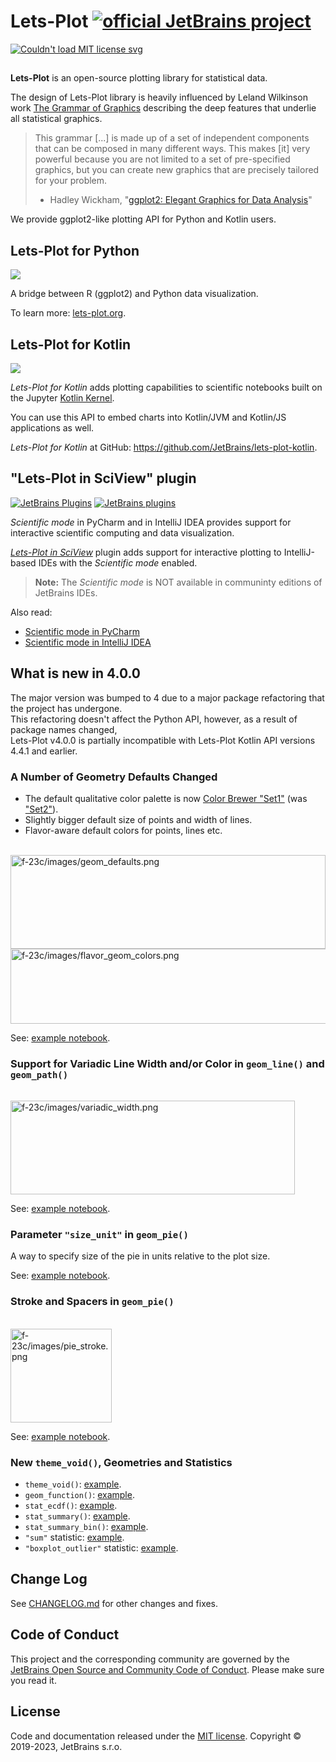 # Lets-Plot  [![official JetBrains project](http://jb.gg/badges/official-flat-square.svg)](https://confluence.jetbrains.com/display/ALL/JetBrains+on+GitHub)

<a href="https://raw.githubusercontent.com/JetBrains/lets-plot/master/LICENSE">
  <img src="https://img.shields.io/badge/License-MIT-yellow.svg" alt="Couldn't load MIT license svg"/>
</a>

##

**Lets-Plot** is an open-source plotting library for statistical data. 

The design of Lets-Plot library is heavily influenced by Leland Wilkinson work [The Grammar of Graphics](https://www.goodreads.com/book/show/2549408.The_Grammar_of_Graphics) describing the deep features that underlie all statistical graphics.

> This grammar [...] is made up of a set of independent components that can be composed in many different ways. This makes [it] very powerful because you are not limited to a set of pre-specified graphics, but you can create new graphics that are precisely tailored for your problem.
> - Hadley Wickham, "[ggplot2: Elegant Graphics for Data Analysis](https://ggplot2-book.org/index.html)"

We provide ggplot2-like plotting API for Python and Kotlin users. 


## Lets-Plot for Python

<a href="https://pypi.org/project/lets-plot/">
  <img src="https://badge.fury.io/py/lets-plot.svg"/>
</a>

A bridge between R (ggplot2) and Python data visualization.

To learn more: [lets-plot.org](https://lets-plot.org).          


## Lets-Plot for Kotlin

<a href="https://github.com/JetBrains/lets-plot-kotlin/releases/latest">
  <img src="https://img.shields.io/github/v/release/JetBrains/lets-plot-kotlin"/>
</a>

*Lets-Plot for Kotlin* adds plotting capabilities to scientific notebooks built on the Jupyter [Kotlin Kernel](https://github.com/Kotlin/kotlin-jupyter).

You can use this API to embed charts into Kotlin/JVM and Kotlin/JS applications as well.

*Lets-Plot for Kotlin* at GitHub: https://github.com/JetBrains/lets-plot-kotlin.

## "Lets-Plot in SciView" plugin

[![JetBrains Plugins](https://img.shields.io/jetbrains/plugin/v/14379-lets-plot-in-sciview.svg)](http://plugins.jetbrains.com/plugin/14379-lets-plot-in-sciview)
[![JetBrains plugins](https://img.shields.io/jetbrains/plugin/d/14379-lets-plot-in-sciview.svg)](http://plugins.jetbrains.com/plugin/14379-lets-plot-in-sciview)

*Scientific mode* in PyCharm and in IntelliJ IDEA provides support for interactive scientific computing and data visualization.

[*Lets-Plot in SciView*](https://plugins.jetbrains.com/plugin/14379-lets-plot-in-sciview) plugin adds 
support for interactive plotting to IntelliJ-based IDEs with the *Scientific mode* enabled.
 
>
> **Note:** The *Scientific mode* is NOT available in communinty editions of JetBrains IDEs. 
>

Also read:

- [Scientific mode in PyCharm](https://www.jetbrains.com/help/pycharm/matplotlib-support.html)
- [Scientific mode in IntelliJ IDEA](https://www.jetbrains.com/help/idea/matplotlib-support.html)

## What is new in 4.0.0

The major version was bumped to 4 due to a major package refactoring that the project has undergone.\
This refactoring doesn't affect the Python API, however, as a result of package names changed,\
Lets-Plot v4.0.0 is partially incompatible with Lets-Plot Kotlin API versions 4.4.1 and earlier.
    
### A Number of Geometry Defaults Changed

  - The default qualitative color palette is now [Color Brewer "Set1"](https://colorbrewer2.org/#type=qualitative&scheme=Set1&n=9) (was ["Set2"](https://colorbrewer2.org/#type=qualitative&scheme=Set2&n=8)).
  - Slightly bigger default size of points and width of lines.
  - Flavor-aware default colors for points, lines etc.
  <br>
  <img src="https://raw.githubusercontent.com/JetBrains/lets-plot/master/docs/f-23c/images/geom_defaults.png" alt="f-23c/images/geom_defaults.png" width="504" height="150">
  <br>
  <img src="https://raw.githubusercontent.com/JetBrains/lets-plot/master/docs/f-23c/images/flavor_geom_colors.png" alt="f-23c/images/flavor_geom_colors.png" width="1024" height="120">

  See: [example notebook](https://nbviewer.org/github/JetBrains/lets-plot/blob/master/docs/f-23c/geom_theme_colors.ipynb).

### Support for Variadic Line Width and/or Color in `geom_line()` and `geom_path()`
  <br>
  <img src="https://raw.githubusercontent.com/JetBrains/lets-plot/master/docs/f-23c/images/variadic_width.png" alt="f-23c/images/variadic_width.png" width="455" height="150">

  See: [example notebook](https://nbviewer.org/github/JetBrains/lets-plot/blob/master/docs/f-23c/aes_size_color_variadic_lines.ipynb).
       
### Parameter `"size_unit"` in `geom_pie()`
  A way to specify size of the pie in units relative to the plot size.

  See: [example notebook](https://nbviewer.org/github/JetBrains/lets-plot/blob/master/docs/f-23c/geom_pie_size_unit.ipynb).

### Stroke and Spacers in `geom_pie()`
  <br>
  <img src="https://raw.githubusercontent.com/JetBrains/lets-plot/master/docs/f-23c/images/pie_stroke.png" alt="f-23c/images/pie_stroke.png" width="162" height="150">

  See: [example notebook](https://nbviewer.org/github/JetBrains/lets-plot/blob/master/docs/f-23c/geom_pie_stroke_and_spacers.ipynb).


### New `theme_void()`, Geometries and Statistics

- `theme_void()`: [example](https://nbviewer.org/github/JetBrains/lets-plot/blob/master/docs/f-23c/theme_void.ipynb).
- `geom_function()`: [example](https://nbviewer.org/github/JetBrains/lets-plot/blob/master/docs/f-23c/geom_function.ipynb).
- `stat_ecdf()`: [example](https://nbviewer.org/github/JetBrains/lets-plot/blob/master/docs/f-23c/stat_ecdf.ipynb).
- `stat_summary()`: [example](https://nbviewer.org/github/JetBrains/lets-plot/blob/master/docs/f-23c/stat_summary.ipynb).
- `stat_summary_bin()`: [example](https://nbviewer.org/github/JetBrains/lets-plot/blob/master/docs/f-23c/stat_summary_bin.ipynb).
- `"sum"` statistic: [example](https://nbviewer.org/github/JetBrains/lets-plot/blob/master/docs/f-23c/stat_sum.ipynb).
- `"boxplot_outlier"` statistic: [example](https://nbviewer.org/github/JetBrains/lets-plot/blob/master/docs/f-23c/stat_boxplot_outlier.ipynb).


## Change Log

See [CHANGELOG.md](https://github.com/JetBrains/lets-plot/blob/master/CHANGELOG.md) for other changes and fixes.


## Code of Conduct

This project and the corresponding community are governed by the
[JetBrains Open Source and Community Code of Conduct](https://confluence.jetbrains.com/display/ALL/JetBrains+Open+Source+and+Community+Code+of+Conduct).
Please make sure you read it.


## License

Code and documentation released under the [MIT license](https://github.com/JetBrains/lets-plot/blob/master/LICENSE).
Copyright © 2019-2023, JetBrains s.r.o.
